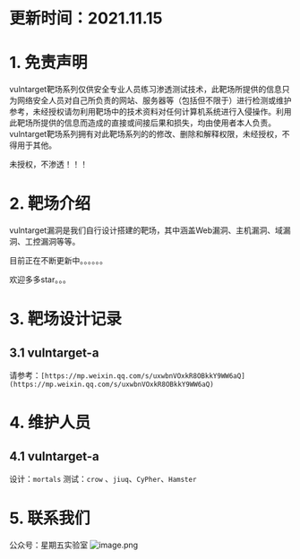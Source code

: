 # 更新时间：2021.11.15
# 1. 免责声明
vulntarget靶场系列仅供安全专业人员练习渗透测试技术，此靶场所提供的信息只为网络安全人员对自己所负责的网站、服务器等（包括但不限于）进行检测或维护参考，未经授权请勿利用靶场中的技术资料对任何计算机系统进行入侵操作。利用此靶场所提供的信息而造成的直接或间接后果和损失，均由使用者本人负责。
vulntarget靶场系列拥有对此靶场系列的的修改、删除和解释权限，未经授权，不得用于其他。
​

未授权，不渗透！！！
​

# 2. 靶场介绍
vulntarget漏洞是我们自行设计搭建的靶场，其中涵盖Web漏洞、主机漏洞、域漏洞、工控漏洞等等。
​

目前正在不断更新中。。。。。。
​

欢迎多多star。。。
# 3. 靶场设计记录
## 3.1 vulntarget-a
请参考：`[https://mp.weixin.qq.com/s/uxwbnVOxkR8OBkkY9WW6aQ](https://mp.weixin.qq.com/s/uxwbnVOxkR8OBkkY9WW6aQ)`
# 4. 维护人员
## 4.1 vulntarget-a
设计：`mortals`
测试：`crow` 、`jiuq`、`CyPher`、`Hamster`
​

# 5. 联系我们
公众号：星期五实验室
![image.png](https://cdn.nlark.com/yuque/0/2021/png/8378754/1636941927946-1d47d37b-9e8f-402d-aaff-129fe6e40bbe.png)
